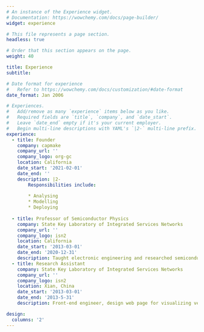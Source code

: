 ```yaml
---
# An instance of the Experience widget.
# Documentation: https://wowchemy.com/docs/page-builder/
widget: experience

# This file represents a page section.
headless: true

# Order that this section appears on the page.
weight: 40

title: Experience
subtitle:

# Date format for experience
#   Refer to https://wowchemy.com/docs/customization/#date-format
date_format: Jan 2006

# Experiences.
#   Add/remove as many `experience` items below as you like.
#   Required fields are `title`, `company`, and `date_start`.
#   Leave `date_end` empty if it's your current employer.
#   Begin multi-line descriptions with YAML's `|2-` multi-line prefix.
experience:
  - title: Founder
    company: capmake
    company_url: ''
    company_logo: org-gc
    location: California
    date_start: '2021-02-01'
    date_end: ''
    description: |2-
        Responsibilities include:
        
        * Analysing
        * Modelling
        * Deploying
        
  - title: Professor of Semiconductor Physics
    company: State Key Laboratory of Integrated Services Networks
    company_url: ''
    company_logo: isn2
    location: California
    date_start: '2013-03-01'
    date_end: '2020-12-31'
    description: Taught electronic engineering and researched semiconductor physics.
  - title: Research Assistant
    company: State Key Laboratory of Integrated Services Networks
    company_url: ''
    company_logo: isn2
    location: Xian, China
    date_start: '2013-03-01'
    date_end: '2013-5-31'
    description: Front-end engineer, design web page for visualizing vechicle, transportation data.

design:
  columns: '2'
---
```

